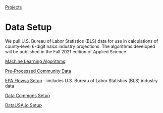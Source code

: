 [Projects](../../../community/)  

# Data Setup

We pull U.S. Bureau of Labor Statistics (BLS) data <!--from the EPA's Flowsa API--> for use in calculations of county-level 6-digit naics industry projections. The algorithms developed will be published in the Fall 2021 edition of Applied Science.  

[Machine Learning Algorithms](../../../machine-learning/)  

[Pre-Processed Community Data](../../../community-data/)  

[EPA Flowsa Setup](flowsa) - includes U.S. Bureau of Labor Statistics (BLS) industry data  

[Data Commons Setup](datacommons)  

[DataUSA.io Setup](datausa)  


<!--
---
<br>
Are any maps or navigation standards using YAML for layer lists (instead of [json](ga-layers.json)?)  
[YAML Sample](https://nodeca.github.io/js-yaml/) - [Source](https://github.com/nodeca/js-yaml)

-->